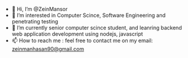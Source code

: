 - 👋 Hi, I’m @ZeinMansor
- 👀 I’m interested in Computer Scince, Software Engineering and penetrating testing
- 🌱 I’m currently senior computer scince student, and leanring backend web application development using 
      nodejs, javascript
- 📫 How to reach me :
      feel free to contact me on my email: zeinmanhasan90@gmail.com

